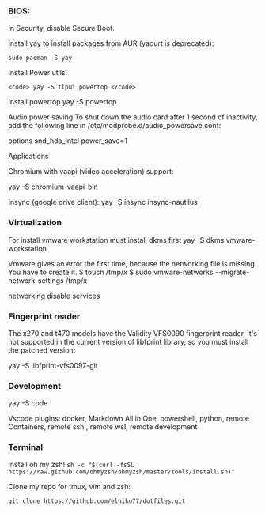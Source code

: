 
### BIOS:

 In Security, disable Secure Boot.

Install yay to install packages from AUR (yaourt is deprecated):

    sudo pacman -S yay
    

Install Power utils:

    <code> yay -S tlpui powertop </code>
  

Install powertop
  yay -S powertop
  
  
Audio power saving
To shut down the audio card after 1 second of inactivity, add the following line in /etc/modprobe.d/audio_powersave.conf:

  options snd_hda_intel power_save=1
  
Applications

Chromium with vaapi (video acceleration) support:

  yay -S chromium-vaapi-bin
  
  
Insync (google drive client):
  yay -S insync insync-nautilus

### Virtualization

For install vmware workstation must install dkms first
 yay -S dkms vmware-workstation

Vmware gives an error the first time, because the networking file is missing. You have to create it.
 $ touch /tmp/x
 $ sudo vmware-networks --migrate-network-settings /tmp/x

 networking
disable services

### Fingerprint reader

The x270 and t470 models have the Validity VFS0090 fingerprint reader. It's not supported in the current version of libfprint library, so you must install the patched version:

  yay -S libfprint-vfs0097-git 

### Development

 yay -S code

Vscode plugins: docker, Markdown All in One, powershell, python, remote Containers, remote ssh , remote wsl, remote development

### Terminal

Install oh my zsh!
  `sh -c "$(curl -fsSL https://raw.github.com/ohmyzsh/ohmyzsh/master/tools/install.sh)"`
  
Clone my repo for tmux, vim and zsh:

  `git clone https://github.com/elniko77/dotfiles.git`
  
  



